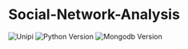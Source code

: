 # Social-Network-Analysis

![Unipi](https://img.shields.io/badge/Unipi-Social%20Network%20Analysis-orange.svg) ![Python Version](https://img.shields.io/badge/python-2.7-brightgreen.svg) ![Mongodb Version](https://img.shields.io/badge/mongodb-v3.6.4-ff69b4.svg)

